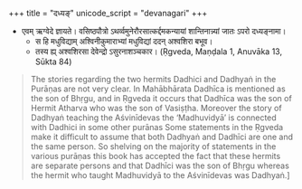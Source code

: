 +++
title = "दध्यङ्"
unicode_script = "devanagari"
+++


- एवम् ऋग्वेदे ज्ञायते। वसिष्ठपौत्रो ऽथर्व्वमुनेरौरसात्कर्द्दमकन्यायां शान्तिनान्न्यां जातः ऽपरो दध्यङ्नामा।
    - स हि मधुविद्याम् अश्विनीकुमाराभ्यां मधुविद्यां ददन् अश्वशिरा बभूव।
    - तस्य ह्य् अश्वशिरसा देवेन्द्रो ऽसुरनाशञ्चकार। (Ṛgveda, Maṇḍala 1, Anuvāka 13, Sūkta 84)

> The stories regarding the two hermits Dadhici and Dadhyaṅ in the Purāṇas are not very clear. In Mahābhārata Dadhīca is mentioned as the son of Bhṛgu, and in Ṛgveda it occurs that Dadhīca was the son of Hermit Atharva who was the son of Vasiṣṭha. Moreover the story of Dadhyaṅ teaching the Aśvinīdevas the ‘Madhuvidyā’ is connected with Dadhici in some other purānas  Some statements in the Ṛgveda make it difficult to assume that both Dadhyaṅ and Dadhīci are one and the same person. So shelving on the majority of statements in the various purāṇas this book has accepted the fact that these hermits are separate persons and that Dadhīci was the son of Bhṛgu whereas the hermit who taught Madhuvidyā to the Aśvinīdevas was Dadhyaṅ.\]